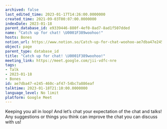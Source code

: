 ```yaml
---
archived: false
last_edited_time: 2023-01-17T14:26:00.0000000
created_time: 2021-09-03T00:07:00.0000000
indexDate: 2023-01-18
parent_database_id: e9339446-880f-4ef0-8ad7-8ad1f507dded
name: "Catch up for chat! \U0001F389woohoo!"
hosts: Bones
notion_url: https://www.notion.so/Catch-up-for-chat-woohoo-ae7dba47e245460caf4754bc7a886eaf
object: page
parent_type: database_id
title: "Catch up for chat! \U0001F389woohoo!"
meeting_link: https://meet.google.com/jii-vdfc-nre
tags:
- Talk
- 2023-01-18
- Bones
id: ae7dba47-e245-460c-af47-54bc7a886eaf
talktime: 2023-01-18T21:10:00.0000000
language_level: No limit
platform: Google Meet
---
```


Keeping you all in loop! And let’s chat your expectation of the chat and talks!
Any suggestions or things you think can improve the chat you can discuss with us!





